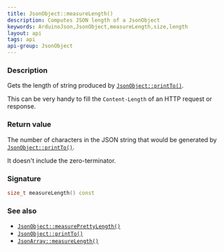 ```yaml
---
title: JsonObject::measureLength()
description: Computes JSON length of a JsonObject
keywords: ArduinoJson,JsonObject,measureLength,size,length
layout: api
tags: api
api-group: JsonObject
---
```


### Description

Gets the length of string produced by [`JsonObject::printTo()`]({{site.baseurl}}/api/jsonobject/printto/).

This can be very handy to fill the `Content-Length` of an HTTP request or response.

### Return value

The number of characters in the JSON string that would be generated by [`JsonObject::printTo()`]({{site.baseurl}}/api/jsonobject/printto/).

It doesn't include the zero-terminator.

### Signature

```c++
size_t measureLength() const
```

### See also

* [`JsonObject::measurePrettyLength()`]({{site.baseurl}}/api/jsonobject/measureprettylength/)
* [`JsonObject::printTo()`]({{site.baseurl}}/api/jsonobject/printto/)
* [`JsonArray::measureLength()`]({{site.baseurl}}/api/jsonarray/measurelength/)